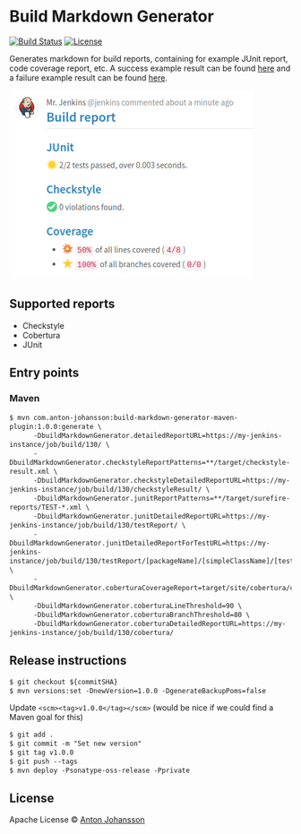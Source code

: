 # Build Markdown Generator

[![Build Status](https://img.shields.io/travis/anton-johansson/build-markdown-generator/master.svg)](https://travis-ci.org/anton-johansson/build-markdown-generator)
[![License](https://img.shields.io/hexpm/l/plug.svg?maxAge=2592000)](https://raw.githubusercontent.com/anton-johansson/build-markdown-generator/master/LICENSE)

Generates markdown for build reports, containing for example JUnit report, code coverage report, etc. A success example result can be found [here](./result-success.md) and a failure example result can be found [here](./result-failure.md).

<img src="screenshot.png">


## Supported reports

  * Checkstyle
  * Cobertura
  * JUnit


## Entry points

### Maven

```
$ mvn com.anton-johansson:build-markdown-generator-maven-plugin:1.0.0:generate \
      -DbuildMarkdownGenerator.detailedReportURL=https://my-jenkins-instance/job/build/130/ \
      -DbuildMarkdownGenerator.checkstyleReportPatterns=**/target/checkstyle-result.xml \
      -DbuildMarkdownGenerator.checkstyleDetailedReportURL=https://my-jenkins-instance/job/build/130/checkstyleResult/ \
      -DbuildMarkdownGenerator.junitReportPatterns=**/target/surefire-reports/TEST-*.xml \
      -DbuildMarkdownGenerator.junitDetailedReportURL=https://my-jenkins-instance/job/build/130/testReport/ \
      -DbuildMarkdownGenerator.junitDetailedReportForTestURL=https://my-jenkins-instance/job/build/130/testReport/[packageName]/[simpleClassName]/[testName] \
      -DbuildMarkdownGenerator.coberturaCoverageReport=target/site/cobertura/coverage.xml \
      -DbuildMarkdownGenerator.coberturaLineThreshold=90 \
      -DbuildMarkdownGenerator.coberturaBranchThreshold=80 \
      -DbuildMarkdownGenerator.coberturaDetailedReportURL=https://my-jenkins-instance/job/build/130/cobertura/
```


## Release instructions

```
$ git checkout ${commitSHA}
$ mvn versions:set -DnewVersion=1.0.0 -DgenerateBackupPoms=false
```

Update `<scm><tag>v1.0.0</tag></scm>` (would be nice if we could find a Maven goal for this)

```
$ git add .
$ git commit -m "Set new version"
$ git tag v1.0.0
$ git push --tags
$ mvn deploy -Psonatype-oss-release -Pprivate
```


## License

Apache License © [Anton Johansson](https://github.com/anton-johansson)
